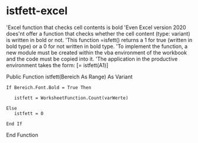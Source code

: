 # istfett-excel

  'Excel function that checks cell contents is bold
  'Even Excel version 2020 does'nt offer a function that checks whether the cell content (type: variant) is written in bold or not. 
  'This function =isfett() returns a 1 for true (written in bold type) or a 0 for not written in bold type.
  'To implement the function, a new module must be created within the vba environment of the workbook and the code must be copied into it.
  'The application in the productive environment takes the form: [= istfett(A1)]

Public Function istfett(Bereich As Range) As Variant

    If Bereich.Font.Bold = True Then
    
       istfett = WorksheetFunction.Count(varWerte)
    
    Else
       istfett = 0
    
    End If


End Function
